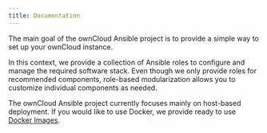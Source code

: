 ```yaml
---
title: Documentation
---
```


The main goal of the ownCloud Ansible project is to provide a simple way to set up your ownCloud instance.

In this context, we provide a collection of Ansible roles to configure and manage the required software stack. Even
though we only provide roles for recommended components, role-based modularization allows you to customize individual
components as needed.

The ownCloud Ansible project currently focuses mainly on host-based deployment. If you would like to use Docker,
we provide ready to use [Docker Images](https://hub.docker.com/r/owncloud/server).
